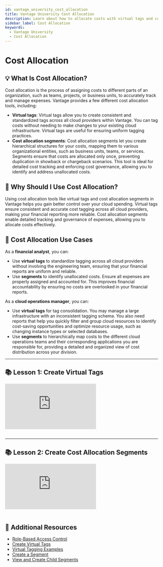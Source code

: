 ```yaml
---
id: vantage_university_cost_allocation
title: Vantage University Cost Allocation
description: Learn about how to allocate costs with virtual tags and cost allocation segments in this Vantage University section.
sidebar_label: Cost Allocation
keywords:
  - Vantage University
  - Cost Allocation
---
```


# Cost Allocation

## 💡 What Is Cost Allocation?

Cost allocation is the process of assigning costs to different parts of an organization, such as teams, projects, or business units, to accurately track and manage expenses. Vantage provides a few different cost allocation tools, including:

- **Virtual tags**: Virtual tags allow you to create consistent and standardized tags across all cloud providers within Vantage. You can tag costs without needing to make changes to your existing cloud infrastructure. Virtual tags are useful for ensuring uniform tagging practices.
- **Cost allocation segments**: Cost allocation segments let you create hierarchical structures for your costs, mapping them to various organizational entities, such as business units, teams, or services. Segments ensure that costs are allocated only once, preventing duplication in showback or chargeback scenarios. This tool is ideal for detailed cost tracking and enforcing cost governance, allowing you to identify and address unallocated costs.

## 💭 Why Should I Use Cost Allocation?

Using cost allocation tools like virtual tags and cost allocation segments in Vantage helps you gain better control over your cloud spending. Virtual tags ensure consistent and accurate cost tagging across all cloud providers, making your financial reporting more reliable. Cost allocation segments enable detailed tracking and governance of expenses, allowing you to allocate costs effectively.

## 📝 Cost Allocation Use Cases

As a **financial analyst**, you can:

- Use **virtual tags** to standardize tagging across all cloud providers without involving the engineering team, ensuring that your financial reports are uniform and reliable.
- Use **segments** to identify unallocated costs. Ensure all expenses are properly assigned and accounted for. This improves financial accountability by ensuring no costs are overlooked in your financial reports.

As a **cloud operations manager**, you can:

- Use **virtual tags** for tag consolidation. You may manage a large infrastructure with an inconsistent tagging schema. You also need reports that help you quickly filter and group cloud resources to identify cost-saving opportunities and optimize resource usage, such as changing instance types or selected databases.
- Use **segments** to hierarchically map costs to the different cloud operations teams and their corresponding applications you are responsible for, providing a detailed and organized view of cost distribution across your division.

---

## 📚 Lesson 1: Create Virtual Tags

<div style={{ position: 'relative', paddingBottom: '56.25%', height: 0 }}>
    <iframe src="https://www.loom.com/embed/5b19b3be1cab430c8b0118fc5a075701" frameborder="0" webkitallowfullscreen="true" mozallowfullscreen="true" allowfullscreen="true" style={{ position: 'absolute', top: 0, left: 0, width: '100%', height: '100%', borderRadius: '10px' }}></iframe>
</div><br/>

---

## 📚 Lesson 2: Create Cost Allocation Segments

<div style={{ position: 'relative', paddingBottom: '56.25%', height: 0 }}>
    <iframe src="https://www.loom.com/embed/54ed4169d7984710bdbaae93d3ebf7a0" frameborder="0" webkitallowfullscreen="true" mozallowfullscreen="true" allowfullscreen="true" style={{ position: 'absolute', top: 0, left: 0, width: '100%', height: '100%', borderRadius: '10px' }}></iframe>
</div>
<br/>

## 📖 Additional Resources

- [Role-Based Access Control](/rbac)
- [Create Virtual Tags](/virtual_tagging#create-virtual-tags)
- [Virtual Tagging Examples](/virtual_tagging#virtual-tagging-examples)
- [Create a Segment](/segments#create-a-segment)
- [View and Create Child Segments](/segments#view-and-create-child-segments)
